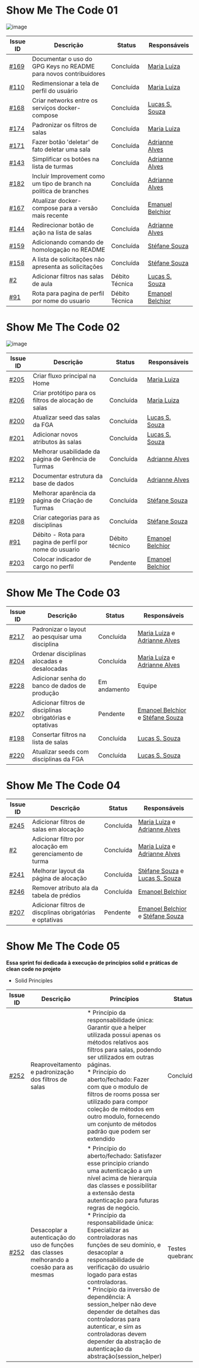 # Show Me The Code 01

![image](https://i.ibb.co/mCgMpmq/Captura-de-tela-de-2019-04-18-17-46-40.png)

|Issue ID| Descrição  | Status | Responsáveis |
|-----|-----------------------------------|-----|--------------------|
| [#169](https://github.com/SIGS-UnB/core/issues/169) | Documentar o uso do GPG Keys no README para novos contribuidores | Concluída | [Maria Luiza](https://github.com/mlfaa)|
| [#110](https://github.com/SIGS-UnB/core/issues/110) | Redimensionar a tela de perfil do usuário | Concluída | [Maria Luiza](https://github.com/mlfaa) |
| [#168](https://github.com/SIGS-UnB/core/issues/168) | Criar networks entre os serviços docker-compose | Concluída | [Lucas S. Souza](https://github.com/lucassoaresouza) |
| [#174](https://github.com/SIGS-UnB/core/issues/174) | Padronizar os filtros de salas | Concluída | [Maria Luiza](https://github.com/mlfaa) |
| [#171](https://github.com/SIGS-UnB/core/issues/171) | Fazer botão 'deletar' de fato deletar uma sala | Concluída | [Adrianne Alves](https://github.com/drianne) |
| [#143](https://github.com/SIGS-UnB/core/issues/143) | Simplificar os botões na lista de turmas | Concluída | [Adrianne Alves](https://github.com/drianne) |
| [#182](https://github.com/SIGS-UnB/core/issues/182) | Incluir Improvement como um tipo de branch na política de branches | Concluída | [Adrianne Alves](https://github.com/drianne) |
| [#167](https://github.com/SIGS-UnB/core/issues/167) | Atualizar docker-compose para a versão mais recente | Concluída | [Emanuel Belchior](https://github.com/nukdown) |
| [#144](https://github.com/SIGS-UnB/core/issues/144) | Redirecionar botão de ação na lista de salas | Concluída | [Adrianne Alves](https://github.com/drianne) |
| [#159](https://github.com/SIGS-UnB/core/issues/159) | Adicionando comando de homologação no README | Concluída | [Stéfane Souza](https://github.com/stefanesouza) |
| [#158](https://github.com/SIGS-UnB/core/issues/158) | A lista de solicitações não apresenta as solicitações | Concluída | [Stéfane Souza](https://github.com/stefanesouza) |
| [#2](https://github.com/SIGS-UnB/core/issues/2) | Adicionar filtros nas salas de aula | Débito Técnica | [Lucas S. Souza](https://github.com/lucassoaresouza) |
| [#91](https://github.com/SIGS-UnB/core/issues/91) | Rota para pagina de perfil por nome do usuario | Débito Técnica | [Emanoel Belchior](https://github.com/nukdown) |


# Show Me The Code 02

![image]()

|Issue ID| Descrição  | Status | Responsáveis |
|-----|-----------------------------------|-----|--------------------|
| [#205](https://github.com/SIGS-UnB/core/issues/205) | Criar fluxo principal na Home | Concluída | [Maria Luiza](https://github.com/mlfaa)|
| [#206](https://github.com/SIGS-UnB/core/issues/206) | Criar protótipo para os filtros de alocação de salas | Concluída | [Maria Luiza](https://github.com/mlfaa) |
| [#200](https://github.com/SIGS-UnB/core/issues/200) | Atualizar seed das salas da FGA| Concluída | [Lucas S. Souza](https://github.com/lucassoaresouza) |
| [#201](https://github.com/SIGS-UnB/core/issues/201) | Adicionar novos atributos às salas | Concluída | [Lucas S. Souza](https://github.com/lucassoaresouza) |
| [#202](https://github.com/SIGS-UnB/core/issues/202) | Melhorar usabilidade da página de Gerência de Turmas | Concluída | [Adrianne Alves](https://github.com/drianne) |
| [#212](https://github.com/SIGS-UnB/core/issues/212) | Documentar estrutura da base de dados | Concluída | [Adrianne Alves](https://github.com/drianne) |
| [#199](https://github.com/SIGS-UnB/core/issues/199) | Melhorar aparência da página de Criação de Turmas | Concluída | [Stéfane Souza](https://github.com/stefanesouza) |
| [#208](https://github.com/SIGS-UnB/core/issues/208) | Criar categorias para as disciplinas | Concluída |  [Stéfane Souza](https://github.com/stefanesouza) |
| [#91](https://github.com/SIGS-UnB/core/issues/91) | Débito - Rota para pagina de perfil por nome do usuario  | Débito técnico |  [Emanoel Belchior](https://github.com/nukdown) |
| [#203](https://github.com/SIGS-UnB/core/issues/203) | Colocar indicador de cargo no perfil  | Pendente |  [Emanoel Belchior](https://github.com/nukdown) |

# Show Me The Code 03

|Issue ID| Descrição  | Status | Responsáveis |
|-----|-----------------------------------|-----|--------------------|
| [#217](https://github.com/SIGS-UnB/core/issues/217) | Padronizar o layout ao pesquisar uma disciplina | Concluída | [Maria Luiza](https://github.com/mlfaa) e [Adrianne Alves](https://github.com/drianne) |
| [#204](https://github.com/SIGS-UnB/core/issues/204) | Ordenar disciplinas alocadas e desalocadas  | Concluída | [Maria Luiza](https://github.com/mlfaa) e [Adrianne Alves](https://github.com/drianne)|
| [#228](https://github.com/SIGS-UnB/core/issues/228) | Adicionar senha do banco de dados de produção  | Em andamento | Equipe |
| [#207](https://github.com/SIGS-UnB/core/issues/207) | Adicionar filtros de disciplinas obrigatórias e optativas | Pendente | [Emanoel Belchior](https://github.com/nukdown) e [Stéfane Souza](https://github.com/stefanesouza) |
| [#198](https://github.com/SIGS-UnB/core/issues/198) | Consertar filtros na lista de salas | Concluída | [Lucas S. Souza](https://github.com/lucassoaresouza) |
| [#220](https://github.com/SIGS-UnB/core/issues/220) | Atualizar seeds com disciplinas da FGA | Concluída | [Lucas S. Souza](https://github.com/lucassoaresouza) |

# Show Me The Code 04

|Issue ID| Descrição  | Status | Responsáveis |
|-----|-----------------------------------|-----|--------------------|  
| [#245](https://github.com/SIGS-UnB/core/issues/245) | Adicionar filtros de salas em alocação | Concluída  |  [Maria Luiza](https://github.com/mlfaa) e [Adrianne Alves](https://github.com/drianne)
| [#2](https://github.com/SIGS-UnB/core/issues/2) | Adicionar filtro por alocação em gerenciamento de turma | Concluída  |  [Maria Luiza](https://github.com/mlfaa) e [Adrianne Alves](https://github.com/drianne)
|[#241](https://github.com/SIGS-UnB/core/issues/241) | Melhorar layout da página de alocação | Concluída | [Stéfane Souza](https://github.com/stefanesouza) e [Lucas S. Souza](https://github.com/lucassoaresouza)
|[#246](https://github.com/SIGS-UnB/core/issues/246) | Remover atributo ala da tabela de prédios | Concluída |  [Emanoel Belchior](https://github.com/nukdown)
|[#207](https://github.com/SIGS-UnB/core/issues/207) | Adicionar filtros de discplinas obrigatórias e optativas | Pendente | [Emanoel Belchior](https://github.com/nukdown) e [Stéfane Souza](https://github.com/stefanesouza)

# Show Me The Code 05

**Essa sprint foi dedicada à execução de princípios solid e práticas de clean code no projeto**

* Solid Principles

|Issue ID| Descrição  | Princípios | Status | Responsáveis | 
|-----|-----------------------------------|-----------------------------------|-----|--------------------|  
| [#252](https://github.com/SIGS-UnB/core/issues/252) |  Reaproveitamento e padronização dos filtros de salas |* Princípio da responsabilidade única: Garantir que a helper utilizada possui apenas os métodos relativos aos filtros para salas, podendo ser utilizados em outras páginas. <br> * Princípio do aberto/fechado: Fazer com que o modulo de filtros de rooms possa ser utilizado para compor coleção de métodos em outro modulo, fornecendo um conjunto de métodos padrão que podem ser extendido|Concluída  |  [Maria Luiza](https://github.com/mlfaa) e [Adrianne Alves](https://github.com/drianne) 
| [#252](https://github.com/SIGS-UnB/core/issues/252) |  Desacoplar a autenticação do uso de funções das classes melhorando a coesão para as mesmas |* Princípio do aberto/fechado: Satisfazer esse principio criando uma autenticação a um nível acima de hierarquia das classes e possibilitar a extensão desta autenticação para futuras regras de negócio. <br> * Princípio da responsabilidade única: Especializar as controladoras nas funções de seu domínio, e desacoplar a responsabilidade de verificação do usuário logado para estas controladoras. <br> * Princípio da inversão de dependência: A session_helper não deve depender de detalhes das controladoras para autenticar, e sim as controladoras devem depender da abstração de autenticação da abstração(session_helper)| Testes quebrando  |  [Emanoel Belchior](https://github.com/nukdown)
